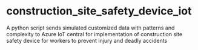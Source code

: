 # construction_site_safety_device_iot
A python script sends simulated customized data with patterns and complexity to Azure IoT central for implementation of construction site safety device for workers to prevent injury and deadly accidents
